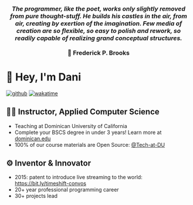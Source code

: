 ### <p align="center"><em>The programmer, like the poet, works only slightly removed from pure thought-stuff. He builds his castles in the air, from air, creating by exertion of the imagination. Few media of creation are so flexible, so easy to polish and rework, so readily capable of realizing grand conceptual structures.</em><br><br>💬 Frederick P. Brooks</p>

# 👋 Hey, I'm Dani
[![github](https://img.shields.io/github/followers/droxey?logo=github&style=flat)](https://github.com/droxey?tab=followers)
[![wakatime](https://wakatime.com/badge/user/fc0b994f-1296-4c11-84d2-ef002f08d9be.svg?style=flat)](https://wakatime.com/@fc0b994f-1296-4c11-84d2-ef002f08d9be)

## 👩‍🏫 Instructor, Applied Computer Science
- Teaching at Dominican University of California
- Complete your BSCS degree in under 3 years! Learn more at [dominican.edu](dominican.edu)
- 100% of our course materials are Open Source: [@Tech-at-DU](https://github.com/tech-at-DU)

## :gear: Inventor & Innovator
- 2015: patent to introduce live streaming to the world: <https://bit.ly/timeshift-convos>
- 20+ year professional programming career
- 30+ projects lead
